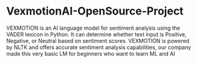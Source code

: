 # VexmotionAI-OpenSource-Project
VEXMOTION is an AI language model for sentiment analysis using the VADER lexicon in Python. It can determine whether text input is Positive, Negative, or Neutral based on sentiment scores. VEXMOTION is powered by NLTK and offers accurate sentiment analysis capabilities, our company made this very basic LM for beginners who want to learn ML and AI
